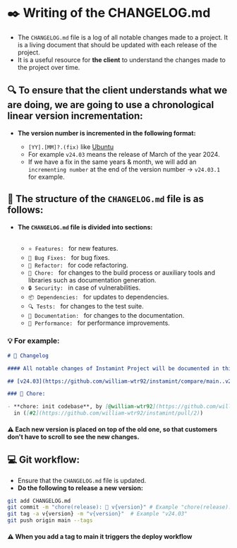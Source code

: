 # ✒️ Writing of the CHANGELOG.md

- The `CHANGELOG.md` file is a log of all notable changes made to a project. It is a living document that should be
  updated with each release of the project.
- It is a useful resource for **the client** to understand the changes
  made to the project over time.

## 🔍 To ensure that the client understands what we are doing, we are going to use a chronological linear version incrementation:

- **The version number is incremented in the following format:**

  - `[YY].[MM]?.(fix)` like [Ubuntu](https://ubuntu.com/about/release-cycle)
  - For example `v24.03` means the release of March of the year 2024.
  - If we have a fix in the same years & month, we will add an `incrementing number` at the end of the version
    number -> `v24.03.1` for example.

## 📝 The structure of the `CHANGELOG.md` file is as follows:

- **The `CHANGELOG.md` file is divided into sections:**<br><br>

  - `⭐️ Features: ` for new features.
  - `🐛 Bug Fixes: ` for bug fixes.
  - `🔨 Refactor: ` for code refactoring.
  - `🔧 Chore: ` for changes to the build process or auxiliary tools and libraries such as documentation generation.
  - `🔒 Security: ` in case of vulnerabilities.
  - `📦 Dependencies: ` for updates to dependencies.
  - `🔍 Tests: ` for changes to the test suite.
  - `📝 Documentation: ` for changes to the documentation.
  - `🚀 Performance: ` for performance improvements.

### 💡 For example:

```md
# 📝 Changelog

#### All notable changes of Instamint Project will be documented in this file.

## [v24.03](https://github.com/william-wtr92/instamint/compare/main..v24.03) (2024-03-22)

### 🔧 Chore:

- **chore: init codebase**, by [@william-wtr92](https://github.com/william-wtr92)
  in ([#2](https://github.com/william-wtr92/instamint/pull/2))
```

#### ⚠️ Each new version is placed on top of the old one, so that customers don't have to scroll to see the new changes.

## 💻 Git workflow:

- Ensure that the `CHANGELOG.md` file is updated.
- **Do the following to release a new version:**

```bash
git add CHANGELOG.md
git commit -m "chore(release): 🚀 v{version}" # Example "chore(release): 🚀 v24.03"
git tag -a v{version} -m "v{version}"  # Example "v24.03"
git push origin main --tags
```

#### ⚠️ When you add a tag to main it triggers the deploy workflow
